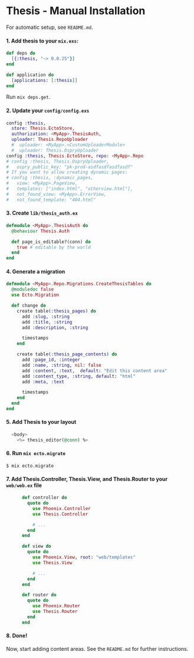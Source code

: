 # Thesis - Manual Installation

For automatic setup, see `README.md`.

#### 1. Add thesis to your `mix.exs`:

```elixir
def deps do
  [{:thesis, "~> 0.0.25"}]
end

def application do
  [applications: [:thesis]]
end
```

Run `mix deps.get`.

#### 2. Update your `config/config.exs`

```elixir
config :thesis,
  store: Thesis.EctoStore,
  authorization: <MyApp>.ThesisAuth,
  uploader: Thesis.RepoUploader
  #  uploader: <MyApp>.<CustomUploaderModule>
  #  uploader: Thesis.OspryUploader
config :thesis, Thesis.EctoStore, repo: <MyApp>.Repo
# config :thesis, Thesis.OspryUploader,
#   ospry_public_key: "pk-prod-asdfasdfasdfasdf"
# If you want to allow creating dynamic pages:
# config :thesis, :dynamic_pages,
#   view: <MyApp>.PageView,
#   templates: ["index.html", "otherview.html"],
#   not_found_view: <MyApp>.ErrorView,
#   not_found_template: "404.html"
```

#### 3. Create `lib/thesis_auth.ex`

```elixir
defmodule <MyApp>.ThesisAuth do
  @behaviour Thesis.Auth

  def page_is_editable?(conn) do
    true # editable by the world
  end
end
```

#### 4. Generate a migration

```elixir
defmodule <MyApp>.Repo.Migrations.CreateThesisTables do
  @moduledoc false
  use Ecto.Migration

  def change do
    create table(:thesis_pages) do
      add :slug, :string
      add :title, :string
      add :description, :string

      timestamps
    end

    create table(:thesis_page_contents) do
      add :page_id, :integer
      add :name, :string, nil: false
      add :content, :text,  default: "Edit this content area"
      add :content_type, :string, default: "html"
      add :meta, :text

      timestamps
    end
  end
end
```

#### 5. Add Thesis to your layout

```eex
  <body>
    <%= thesis_editor(@conn) %>
```

#### 6. Run `mix ecto.migrate`

```
$ mix ecto.migrate
```

#### 7. Add Thesis.Controller, Thesis.View, and Thesis.Router to your `web/web.ex` file

```elixir
      def controller do
        quote do
          use Phoenix.Controller
          use Thesis.Controller

          # ...
        end
      end

      def view do
        quote do
          use Phoenix.View, root: "web/templates"
          use Thesis.View

          # ...
        end
      end

      def router do
        quote do
          use Phoenix.Router
          use Thesis.Router
        end
      end
```

#### 8. Done!

Now, start adding content areas. See the `README.md` for further instructions.
